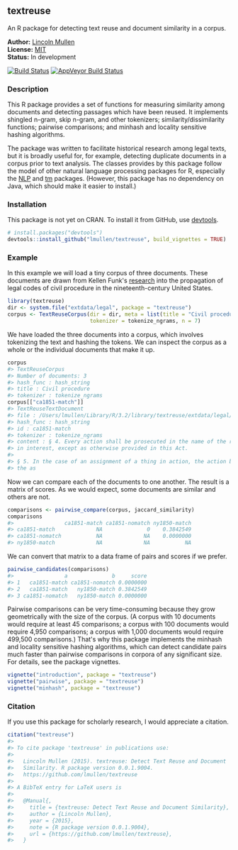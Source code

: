 <!-- README.md is generated from README.Rmd. Please edit that file -->
textreuse
---------

An R package for detecting text reuse and document similarity in a corpus.

**Author:** [Lincoln Mullen](http://lincolnmullen.com)<br> **License:** [MIT](http://opensource.org/licenses/MIT)<br> **Status:** In development

[![Build Status](https://travis-ci.org/lmullen/textreuse.svg?branch=master)](https://travis-ci.org/lmullen/textreuse) [![AppVeyor Build Status](https://ci.appveyor.com/api/projects/status/github/lmullen/textreuse?branch=master)](https://ci.appveyor.com/project/lmullen/textreuse)

### Description

This R package provides a set of functions for measuring similarity among documents and detecting passages which have been reused. It implements shingled n-gram, skip n-gram, and other tokenizers; similarity/dissimilarity functions; pairwise comparisons; and minhash and locality sensitive hashing algorithms.

The package was written to facilitate historical research among legal texts, but it is broadly useful for, for example, detecting duplicate documents in a corpus prior to text analysis. The classes provides by this package follow the model of other natural language processing packages for R, especially the [NLP](https://cran.r-project.org/package=NLP) and [tm](https://cran.r-project.org/package=tm) packages. (However, this package has no dependency on Java, which should make it easier to install.)

### Installation

This package is not yet on CRAN. To install it from GitHub, use [devtools](https://github.com/hadley/devtools).

``` r
# install.packages("devtools")
devtools::install_github("lmullen/textreuse", build_vignettes = TRUE)
```

### Example

In this example we will load a tiny corpus of three documents. These documents are drawn from Kellen Funk's [research](http://kellenfunk.org/field-code/) into the propagation of legal codes of civil procedure in the nineteenth-century United States.

``` r
library(textreuse)
dir <- system.file("extdata/legal", package = "textreuse")
corpus <- TextReuseCorpus(dir = dir, meta = list(title = "Civil procedure"),
                          tokenizer = tokenize_ngrams, n = 7)
```

We have loaded the three documents into a corpus, which involves tokenizing the text and hashing the tokens. We can inspect the corpus as a whole or the individual documents that make it up.

``` r
corpus
#> TextReuseCorpus
#> Number of documents: 3 
#> hash_func : hash_string 
#> title : Civil procedure 
#> tokenizer : tokenize_ngrams
corpus[["ca1851-match"]]
#> TextReuseTextDocument
#> file : /Users/lmullen/Library/R/3.2/library/textreuse/extdata/legal/ca1851-match.txt 
#> hash_func : hash_string 
#> id : ca1851-match 
#> tokenizer : tokenize_ngrams 
#> content : § 4. Every action shall be prosecuted in the name of the real party
#> in interest, except as otherwise provided in this Act.
#> 
#> § 5. In the case of an assignment of a thing in action, the action by
#> the as
```

Now we can compare each of the documents to one another. The result is a matrix of scores. As we would expect, some documents are similar and others are not.

``` r
comparisons <- pairwise_compare(corpus, jaccard_similarity)
comparisons
#>                ca1851-match ca1851-nomatch ny1850-match
#> ca1851-match             NA              0    0.3842549
#> ca1851-nomatch           NA             NA    0.0000000
#> ny1850-match             NA             NA           NA
```

We can convert that matrix to a data frame of pairs and scores if we prefer.

``` r
pairwise_candidates(comparisons)
#>                a              b     score
#> 1   ca1851-match ca1851-nomatch 0.0000000
#> 2   ca1851-match   ny1850-match 0.3842549
#> 3 ca1851-nomatch   ny1850-match 0.0000000
```

Pairwise comparisons can be very time-consuming because they grow geometrically with the size of the corpus. (A corpus with 10 documents would require at least 45 comparisons; a corpus with 100 documents would require 4,950 comparisons; a corpus with 1,000 documents would require 499,500 comparisons.) That's why this package implements the minhash and locality sensitive hashing algorithms, which can detect candidate pairs much faster than pairwise comparisons in corpora of any significant size. For details, see the package vignettes.

``` r
vignette("introduction", package = "textreuse")
vignette("pairwise", package = "textreuse")
vignette("minhash", package = "textreuse")
```

### Citation

If you use this package for scholarly research, I would appreciate a citation.

``` r
citation("textreuse")
#> 
#> To cite package 'textreuse' in publications use:
#> 
#>   Lincoln Mullen (2015). textreuse: Detect Text Reuse and Document
#>   Similarity. R package version 0.0.1.9004.
#>   https://github.com/lmullen/textreuse
#> 
#> A BibTeX entry for LaTeX users is
#> 
#>   @Manual{,
#>     title = {textreuse: Detect Text Reuse and Document Similarity},
#>     author = {Lincoln Mullen},
#>     year = {2015},
#>     note = {R package version 0.0.1.9004},
#>     url = {https://github.com/lmullen/textreuse},
#>   }
```
